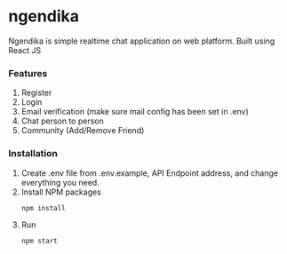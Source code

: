 # ngendika
Ngendika is simple realtime chat application on web platform. Built using React JS

### Features
1. Register
2. Login
3. Email verification (make sure mail config has been set in .env)
4. Chat person to person
5. Community (Add/Remove Friend)

### Installation
1. Create .env file from .env.example, API Endpoint address, and change everything you need.
3. Install NPM packages
   ```sh
   npm install
   ```
3. Run 
   ```sh
   npm start
   ```
